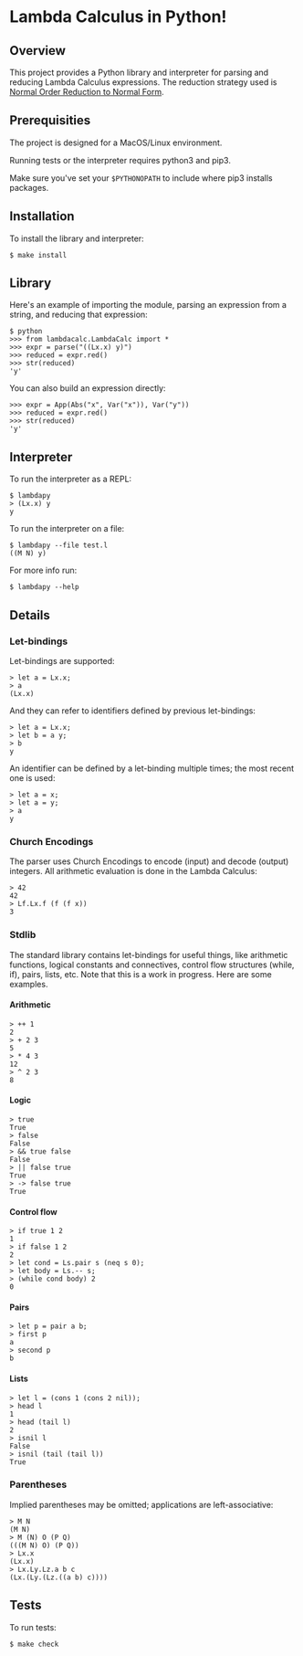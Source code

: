 # Lambda Calculus in Python!

## Overview 
 
This project provides a Python library and interpreter for parsing and reducing Lambda Calculus expressions. The reduction strategy used is [Normal Order Reduction to Normal Form](https://www.itu.dk/~sestoft/papers/sestoft-lamreduce.pdf).

## Prerequisities

The project is designed for a MacOS/Linux environment.

Running tests or the interpreter requires python3 and pip3.

Make sure you've set your `$PYTHONOPATH` to include where pip3 installs packages.

## Installation

To install the library and interpreter:
```
$ make install
```

## Library

Here's an example of importing the module, parsing an expression from a string, and reducing that expression:

```
$ python
>>> from lambdacalc.LambdaCalc import *
>>> expr = parse("((Lx.x) y)")
>>> reduced = expr.red()
>>> str(reduced)
'y'
```

You can also build an expression directly:

```
>>> expr = App(Abs("x", Var("x")), Var("y"))
>>> reduced = expr.red()
>>> str(reduced)
'y'
```

## Interpreter

To run the interpreter as a REPL:
```
$ lambdapy
> (Lx.x) y
y
```

To run the interpreter on a file:
```
$ lambdapy --file test.l
((M N) y)
```

For more info run:
```
$ lambdapy --help
```

## Details

### Let-bindings

Let-bindings are supported:

```
> let a = Lx.x;
> a
(Lx.x)
```

And they can refer to identifiers defined by previous let-bindings:

```
> let a = Lx.x;
> let b = a y;
> b
y
```

An identifier can be defined by a let-binding multiple times; the most recent one is used:

```
> let a = x;
> let a = y;
> a
y
```

### Church Encodings

The parser uses Church Encodings to encode (input) and decode (output) integers. All arithmetic evaluation is
done in the Lambda Calculus:

```
> 42
42
> Lf.Lx.f (f (f x))
3
```

### Stdlib

The standard library contains let-bindings for useful things, like arithmetic functions, logical constants and connectives, 
control flow structures (while, if), pairs, lists, etc. Note that this is a work in progress. 
Here are some examples.

#### Arithmetic
```
> ++ 1
2
> + 2 3
5
> * 4 3
12
> ^ 2 3
8
```

#### Logic
```
> true
True
> false
False
> && true false
False
> || false true
True
> -> false true
True
```

#### Control flow
```
> if true 1 2
1
> if false 1 2
2
> let cond = Ls.pair s (neq s 0);
> let body = Ls.-- s;
> (while cond body) 2
0
```

#### Pairs
```
> let p = pair a b;
> first p
a
> second p
b
````

#### Lists
```
> let l = (cons 1 (cons 2 nil));
> head l
1
> head (tail l)
2
> isnil l
False
> isnil (tail (tail l))
True
```

### Parentheses

Implied parentheses may be omitted; applications are left-associative:

```
> M N
(M N)
> M (N) O (P Q)
(((M N) O) (P Q))
> Lx.x
(Lx.x)
> Lx.Ly.Lz.a b c
(Lx.(Ly.(Lz.((a b) c))))
```

## Tests
To run tests:
```
$ make check
```

